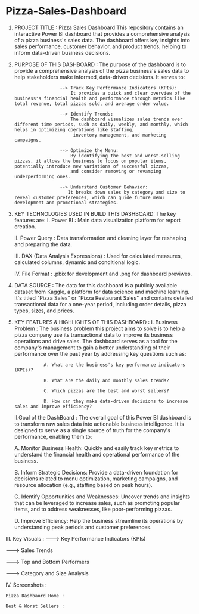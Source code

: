 # Pizza-Sales-Dashboard

1. PROJECT TITLE :
Pizza Sales Dashboard
This repository contains an interactive Power BI dashboard that provides a comprehensive analysis of a pizza business's sales data.
The dashboard offers key insights into sales performance, customer behavior, and product trends, helping to inform data-driven business decisions.

3. PURPOSE OF THIS DASHBOARD :
   The purpose of the dashboard is to provide a comprehensive analysis of the pizza business's sales data to help stakeholders make informed, data-driven decisions. It serves to:
                        
                        --> Track Key Performance Indicators (KPIs): 
                            It provides a quick and clear overview of the business's financial health and performance through metrics like total revenue, total pizzas sold, and average order value.
                            
                        --> Identify Trends: 
                            The dashboard visualizes sales trends over different time periods, such as daily, weekly, and monthly, which helps in optimizing operations like staffing, 
                             inventory management, and marketing campaigns.
                             
                        --> Optimize the Menu: 
                            By identifying the best and worst-selling pizzas, it allows the business to focus on popular items, potentially introduce new variations of successful pizzas,
                            and consider removing or revamping underperforming ones.
                            
                        --> Understand Customer Behavior:
                           It breaks down sales by category and size to reveal customer preferences, which can guide future menu development and promotional strategies.

3. KEY TECHNOLOGIES USED IN BUILD THIS DASHBOARD:
    The key features are:
    I.  Power BI : Main data visualization platform for report creation.
                       
    II. Power Query : Data transformation and cleaning layer for reshaping and preparing the data.
                       
    III. DAX (Data Analysis Expressions) : Used for calculated measures, calculated columns, dynamic and conditional logic.
                       
     IV.  File Format : .pbix for development and .png for dashboard previwes.

5. DATA SOURCE :
   The data for this dashboard is a publicly available dataset from Kaggle, a platform for data  science and machine learning.
   It's titled "Pizza Sales" or "Pizza Restaurant Sales" and contains detailed transactional data for a one-year period, including order details, pizza types, sizes, and prices.

6. KEY FEATURES & HIGHLIGHTS OF THIS DASHBOARD :
   I. Business Problem :
      The business problem this project aims to solve is to help a pizza company use its transactional data to improve its business operations and drive sales.
      The dashboard serves as a tool for the company's management to gain a better understanding of their performance over the past year by addressing key questions such as:
   
                  A. What are the business's key performance indicators (KPIs)?
   
                  B. What are the daily and monthly sales trends?
   
                  C. Which pizzas are the best and worst sellers?
   
                  D. How can they make data-driven decisions to increase sales and improve efficiency?
   
   II.Goal of the DashBoard :
       The overall goal of this Power BI dashboard is to transform raw sales data into actionable business intelligence.
       It is designed to serve as a single source of truth for the company's performance, enabling them to:

   A. Monitor Business Health: Quickly and easily track key metrics to understand the financial health and operational performance of the business.
   
   B. Inform Strategic Decisions: Provide a data-driven foundation for decisions related to menu optimization, marketing campaigns,
      and resource allocation (e.g., staffing based on  peak hours).
   
   C. Identify Opportunities and Weaknesses: Uncover trends and insights that can be leveraged to increase sales, such as promoting popular items,
      and to address weaknesses, like poor-performing pizzas.
   
   D. Improve Efficiency: Help the business streamline its operations by understanding peak periods and customer preferences.

III. Key Visuals :
 ---> Key Performance Indicators (KPIs)
                         
 ---> Sales Trends
                         
  ---> Top and Bottom Performers
                         
  ---> Category and Size Analysis

IV. Screenshots :

    Pizza Dashbaord Home :
    
    Best & Worst Sellers :

   
   
      
   
    
   
   
   











